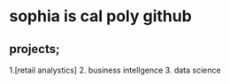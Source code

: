 # sophia is cal poly github
## projects;

1.[retail analystics]
2. business intellgence
3. data science
